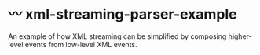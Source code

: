 # 〰 xml-streaming-parser-example

An example of how XML streaming can be simplified by composing higher-level events from low-level XML events.
